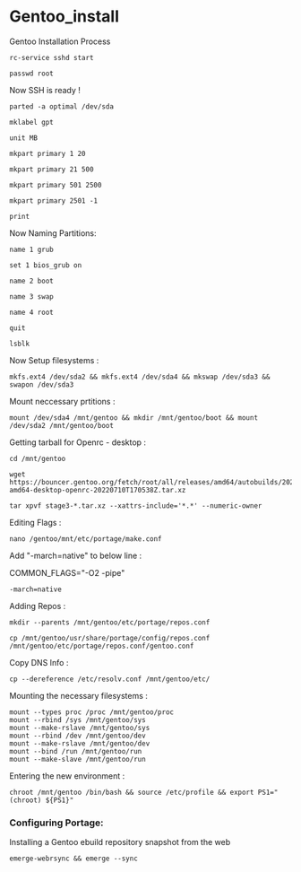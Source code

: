 # Gentoo_install
Gentoo Installation Process

```
rc-service sshd start
```
```
passwd root
```

Now SSH is ready !

``` 
parted -a optimal /dev/sda
```
```
mklabel gpt
```
```
unit MB
```
```
mkpart primary 1 20
```
```
mkpart primary 21 500
```
```
mkpart primary 501 2500
```
```
mkpart primary 2501 -1
```
```
print
```

Now Naming Partitions:

```
name 1 grub
```
```
set 1 bios_grub on
```
```
name 2 boot
```
```
name 3 swap
```
```
name 4 root
```
```
quit
```

```
lsblk
```

Now Setup filesystems :

```
mkfs.ext4 /dev/sda2 && mkfs.ext4 /dev/sda4 && mkswap /dev/sda3 && swapon /dev/sda3
```

Mount neccessary prtitions :

```
mount /dev/sda4 /mnt/gentoo && mkdir /mnt/gentoo/boot && mount /dev/sda2 /mnt/gentoo/boot
```

Getting tarball for Openrc - desktop :

```
cd /mnt/gentoo
```
```
wget https://bouncer.gentoo.org/fetch/root/all/releases/amd64/autobuilds/20220710T170538Z/stage3-amd64-desktop-openrc-20220710T170538Z.tar.xz
```
```
tar xpvf stage3-*.tar.xz --xattrs-include='*.*' --numeric-owner
```

Editing Flags :

```
nano /gentoo/mnt/etc/portage/make.conf
```
Add "-march=native" to below line :

COMMON_FLAGS="-O2 -pipe"

```
-march=native
```
Adding Repos :

```
mkdir --parents /mnt/gentoo/etc/portage/repos.conf
```
```
cp /mnt/gentoo/usr/share/portage/config/repos.conf /mnt/gentoo/etc/portage/repos.conf/gentoo.conf
```
Copy DNS Info :

```
cp --dereference /etc/resolv.conf /mnt/gentoo/etc/
```

Mounting the necessary filesystems :

```
mount --types proc /proc /mnt/gentoo/proc
mount --rbind /sys /mnt/gentoo/sys
mount --make-rslave /mnt/gentoo/sys
mount --rbind /dev /mnt/gentoo/dev
mount --make-rslave /mnt/gentoo/dev
mount --bind /run /mnt/gentoo/run
mount --make-slave /mnt/gentoo/run
```

Entering the new environment :

```
chroot /mnt/gentoo /bin/bash && source /etc/profile && export PS1="(chroot) ${PS1}"
```

### Configuring Portage:

Installing a Gentoo ebuild repository snapshot from the web

```
emerge-webrsync && emerge --sync
```





